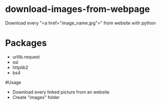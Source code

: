 # download-images-from-webpage
Download every "&lt;a href="image_name.jpg">" from website with python

# Packages
- urllib.request
- ssl
- httplib2
- bs4

#Usage
- Download every linked picture from an website 
- Create "images" folder 
